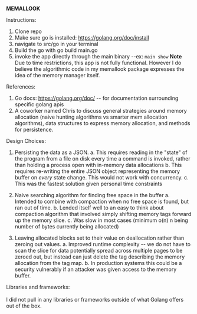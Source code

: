 **MEMALLOOK**

Instructions:
1. Clone repo
2. Make sure go is installed: https://golang.org/doc/install
3. navigate to src/go in your terminal
4. Build the go with go build main.go
5. invoke the app directly through the main binary --ex: `main show`
**Note** Due to time restrictions, this app is not fully functional. However I do believe the algorithmic code in my memallook package expresses the idea of 
the memory manager itself.

References:
1. Go docs: https://golang.org/doc/ -- for documentation surrounding specific golang apis
2. A coworker named Chris to discuss general strategies around memory allocation (naive hunting algorithms vs smarter mem allocation algorithms), data structures
to express memory allocation, and methods for persistence.

Design Choices:
1. Persisting the data as a JSON.
  a. This requires reading in the "state" of the program from a file on disk every time a command is invoked, rather than holding a process open with 
      in-memory data allocations
  b. This requires re-writing the entire JSON object representing the memory buffer on *every* state change. This would not work with concurrency.
  c. This was the fastest solution given personal time constraints

2. Naive searching algorithm for finding free space in the buffer
  a. Intended to combine with compaction when no free space is found, but ran out of time.
  b. Lended itself well to an easy to think about compaction algorithm that involved simply shifting memory tags forward up the memory slice.
  c. Was slow in most cases (minimum o(n) n being number of bytes currently being allocated)
  
3. Leaving allocated blocks set to their value on deallocation rather than zeroing out values.
  a. Improved runtime complexity -- we do not have to scan the slice for data potentially spread across multiple pages to be zeroed out, but instead can just
      delete the tag describing the memory allocation from the tag map.
  b. In production systems this could be a security vulnerably if an attacker was given access to the memory buffer.

Libraries and frameworks:
<br></br>
I did not pull in any libraries or frameworks outside of what Golang offers out of the box.

